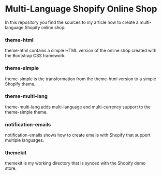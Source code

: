 # Multi-Language Shopify Online Shop

In this repository you find the sources to my article how to create a multi-language Shopify online shop. 

### theme-html
theme-html contains a simple HTML version of the online shop created with the Bootstrap CSS framework.

### theme-simple
theme-simple is the transformation from the theme-html version to a simple Shopify theme.

### theme-multi-lang
theme-multi-lang adds multi-language and multi-currency support to the theme-simple theme.

### notification-emails
notification-emails shows how to create emails with Shopify that support multiple languages.

### themekit
themekit is my working directory that is synced with the Shopify demo store.
